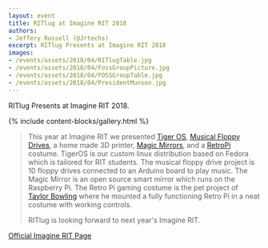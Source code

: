 ```yaml
---
layout: event
title: RITlug at Imagine RIT 2018
authors:
- Jeffery Russell (@Jrtechs)
excerpt: RITlug Presents at Imagine RIT 2018
images:
- /events/assets/2018/04/RITlugTable.jpg
- /events/assets/2018/04/FossGroupPicture.jpg
- /events/assets/2018/04/FOSSGroupTable.jpg
- /events/assets/2018/04/PresidentMunson.jpg
---
```

RITlug Presents at Imagine RIT 2018.

{% include content-blocks/gallery.html %}

> This year at Imagine RIT we presented [Tiger OS](https://ritlug.com/tigeros), [Musical Floppy Drives](https://jrtechs.net/projects/musical-floppy-drive-build-log), a home made 3D printer, [Magic Mirrors](https://www.raspberrypi.org/magpi/easy-retro-gaming-lakka/), and a [RetroPi](https://retropie.org.uk/) costume. 
> TigerOS is our custom linux distribution based on Fedora which is tailored for RIT students. 
> The musical floppy drive project is 10 floppy drives connected to an Arduino board to play music. 
> The Magic Mirror is an open source smart mirror which runs on the Raspberry Pi.
> The Retro Pi gaming costume is the pet project of [Taylor Bowling](https://github.com/TaylorBowling) where he mounted a fully functioning Retro Pi in a neat costume with working controls. 
>
> RITlug is looking forward to next year's Imagine RIT.

<a href="https://www.rit.edu/imagine/" target="_blank" class="btn btn-primary d-block w-100">Official Imagine RIT Page</a>
